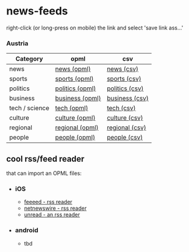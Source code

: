 # news-feeds

right-click (or long-press on mobile) the link and select 'save link ass...'

### Austria
| Category       | opml                                     | csv                                    |
| -------------- | ---------------------------------------- | -------------------------------------- |
| news           | [news (opml)][news austria opml]         | [news (csv)][news austria csv]         |
| sports         | [sports (opml)][sports austria opml]     | [sports (csv)][sports austria csv]     |
| politics       | [politics (opml)][politics austria opml] | [politics (csv)][politics austria csv] |
| business       | [business (opml)][business austria opml] | [business (csv)][business austria csv] |
| tech / science | [tech (opml)][tech austria opml]         | [tech (csv)][tech austria csv]         |
| culture        | [culture (opml)][culture austria opml]   | [culture (csv)][culture austria csv]   |
| regional       | [regional (opml)][regional austria opml] | [regional (csv)][regional austria csv] |
| people         | [people (opml)][people austria opml]     | [people (csv)][people austria csv]     |


## cool rss/feed reader
that can import an OPML files:
- ### iOS
  - [feeeed - rss reader](https://apps.apple.com/at/app/feeeed-rss-reader-and-more/id1600187490?l=en-GB)
  - [netnewswire - rss reader](https://apps.apple.com/at/app/netnewswire-rss-reader/id1480640210?l=en-GB)
  - [unread - an rss reader](https://apps.apple.com/at/app/unread-an-rss-reader/id1363637349?l=en-GB)

- ### android
  - tbd


[people austria csv]: https://raw.githubusercontent.com/lemon3/news-feeds/main/dist/austria-people.csv
[people austria opml]: https://raw.githubusercontent.com/lemon3/news-feeds/main/dist/austria-people.opml
[business austria csv]: https://raw.githubusercontent.com/lemon3/news-feeds/main/dist/austria-business.csv
[business austria opml]: https://raw.githubusercontent.com/lemon3/news-feeds/main/dist/austria-business.opml
[culture austria csv]: https://raw.githubusercontent.com/lemon3/news-feeds/main/dist/austria-culture.csv
[culture austria opml]: https://raw.githubusercontent.com/lemon3/news-feeds/main/dist/austria-culture.opml
[news austria csv]: https://raw.githubusercontent.com/lemon3/news-feeds/main/dist/austria-news.csv
[news austria opml]: https://raw.githubusercontent.com/lemon3/news-feeds/main/dist/austria-news.opml
[politics austria csv]: https://raw.githubusercontent.com/lemon3/news-feeds/main/dist/austria-politics.csv
[politics austria opml]: https://raw.githubusercontent.com/lemon3/news-feeds/main/dist/austria-politics.opml
[regional austria csv]: https://raw.githubusercontent.com/lemon3/news-feeds/main/dist/austria-regional.csv
[regional austria opml]: https://raw.githubusercontent.com/lemon3/news-feeds/main/dist/austria-regional.opml
[sports austria csv]: https://raw.githubusercontent.com/lemon3/news-feeds/main/dist/austria-sports.csv
[sports austria opml]: https://raw.githubusercontent.com/lemon3/news-feeds/main/dist/austria-sports.opml
[tech austria csv]: https://raw.githubusercontent.com/lemon3/news-feeds/main/dist/austria-tech.csv
[tech austria opml]: https://raw.githubusercontent.com/lemon3/news-feeds/main/dist/austria-tech.opml
